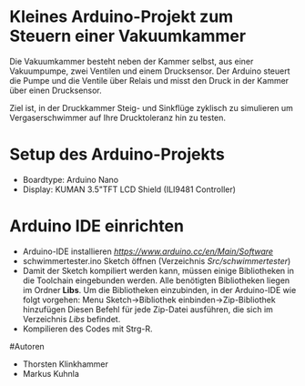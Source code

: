 # Kleines Arduino-Projekt zum Steuern einer Vakuumkammer


  Die Vakuumkammer besteht neben der Kammer selbst, aus einer Vakuumpumpe, zwei Ventilen und einem Drucksensor. Der Arduino steuert die Pumpe und die Ventile über Relais und misst den Druck in der Kammer über einen Drucksensor.

  Ziel ist, in der Druckkammer Steig- und Sinkflüge zyklisch zu simulieren um Vergaserschwimmer auf Ihre Drucktoleranz hin zu testen.

# Setup des Arduino-Projekts
  * Boardtype: Arduino Nano
  * Display:   KUMAN 3.5"TFT LCD Shield (ILI9481 Controller)

# Arduino IDE einrichten
  * Arduino-IDE installieren _https://www.arduino.cc/en/Main/Software_
  * schwimmertester.ino Sketch öffnen (Verzeichnis _Src/schwimmertester_)
  * Damit der Sketch kompiliert werden kann, müssen einige Bibliotheken in die Toolchain eingebunden werden. Alle benötigten Bibliotheken liegen im Ordner **Libs**. Um die Bibliotheken einzubinden, in der Arduino-IDE wie folgt vorgehen:
    Menu Sketch->Bibliothek einbinden->Zip-Bibliothek hinzufügen
    Diesen Befehl für jede Zip-Datei ausführen, die sich im Verzeichnis _Libs_ befindet.
  * Kompilieren des Codes mit Strg-R. 

#Autoren
  * Thorsten Klinkhammer
  * Markus Kuhnla